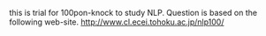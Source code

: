 this is trial for 100pon-knock to study NLP.
Question is based on the following web-site.
http://www.cl.ecei.tohoku.ac.jp/nlp100/
